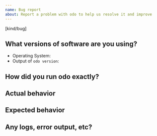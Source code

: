 ```yaml
---
name: Bug report
about: Report a problem with odo to help us resolve it and improve
---
```

[kind/bug]

<!--

Welcome! - We kindly ask you to:

  1. Fill out the issue template below 
  2. Use the chat and talk to us if you have a question rather than a bug or feature request.

The chat room is at: https://chat.openshift.io/developers/channels/odo

Thanks for understanding, and for contributing to the project!

-->

## What versions of software are you using?
- Operating System:
- Output of `odo version`:


## How did you run odo exactly?


## Actual behavior


## Expected behavior


## Any logs, error output, etc?


